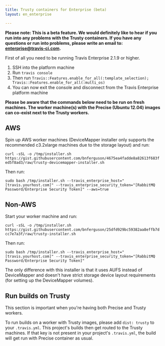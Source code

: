 ```yaml
---
title: Trusty containers for Enterprise (beta)
layout: en_enterprise

---
```


**Please note: This is a beta feature. We would definitely like to hear if you run into any problems with the Trusty containers. If you have any questions or run into problems, please write an email to: [enterprise@travis-ci.com](mailto:enterprise@travis-ci.com).**

First of all you need to be running Travis Enterprise 2.1.9 or higher.

1. SSH into the platform machine
2. Run `travis console`
3. Then run `Travis::Features.enable_for_all(:template_selection); Travis::Features.enable_for_all(:multi_os)`
4. You can now exit the console and disconnect from the Travis Enterprise platform machine

**Please be aware that the commands below need to be run on fresh machines. The worker machine(s) with the Precise (Ubuntu 12.04) images can co-exist next to the Trusty workers.**

## AWS
Spin up AWS worker machines (DeviceMapper installer only supports the recommended c3.2xlarge machines due to the storage layout) and run:

`curl -sSL -o /tmp/installer.sh https://gist.githubusercontent.com/bnferguson/4675ea4fadde8a82613f683fed5f8ad3/raw/trusty-devicemapper-installer.sh`

Then run:

`sudo bash /tmp/installer.sh --travis_enterprise_host="[travis.yourhost.com]" --travis_enterprise_security_token="[RabbitMQ Password/Enterprise Security Token]" --aws=true`

## Non-AWS

Start your worker machine and run:

`curl -sSL -o /tmp/installer.sh https://gist.githubusercontent.com/bnferguson/25dfd929bc59382aa8effb7dcc7e7a3f/raw/trusty-installer.sh`

Then run:

`sudo bash /tmp/installer.sh --travis_enterprise_host="[travis.yourhost.com]" --travis_enterprise_security_token="[RabbitMQ Password/Enterprise Security Token]"`

The only difference with this installer is that it uses AUFS instead of DeviceMapper and doesn't have strict storage device layout requirements (for setting up the DeviceMapper volumes).

## Run builds on Trusty

This section is important when you're having both Precise and Trusty workers.

To run builds on a worker with Trusty images, please add `dist: trusty` to your `.travis.yml`. This project's builds then get routed to the Trusty machines. If that key is not present in your project's `.travis.yml`, the build will get run with Precise container as usual.